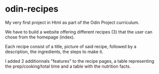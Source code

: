 # odin-recipes
My very first project in Html as part of the Odin Project curriculum.

We have to build a website offering different recipes (3) that the user can chose from the homepage (index).

Each recipe consist of a title, picture of said recipe, followed by a description, the ingredients, the steps to make it.

I added 2 additionnals "features" to the recipe pages, a table representing the prep/cooking/total time and a table with the nutrition facts.